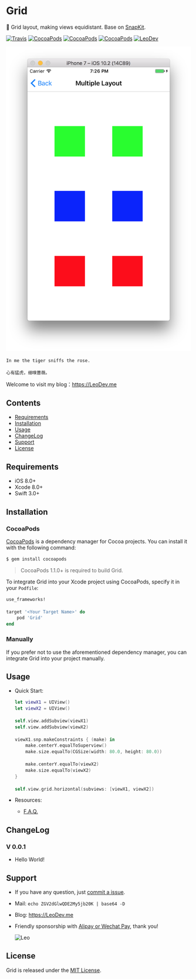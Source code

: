 # Grid

🏁 Grid layout, making views equidistant. Base on [SnapKit](https://github.com/SnapKit/SnapKit).

[![Travis](https://img.shields.io/travis/iTofu/Grid.svg?style=flat)](https://travis-ci.org/iTofu/Grid)
[![CocoaPods](https://img.shields.io/cocoapods/v/Grid.svg)](http://cocoadocs.org/docsets/Grid)
[![CocoaPods](https://img.shields.io/cocoapods/l/Grid.svg)](https://raw.githubusercontent.com/iTofu/Grid/master/LICENSE)
[![CocoaPods](https://img.shields.io/cocoapods/p/Grid.svg)](http://cocoadocs.org/docsets/Grid)
[![LeoDev](https://img.shields.io/badge/blog-LeoDev.me-brightgreen.svg)](https://LeoDev.me)

<p align="center">

<img src="https://raw.githubusercontent.com/iTofu/Grid/master/DemoImages/GirdDemo01.png" alt="Gird" title="Gird"/>

</p>

```
In me the tiger sniffs the rose.

心有猛虎，细嗅蔷薇。
```

Welcome to visit my blog：https://LeoDev.me



## Contents

* [Requirements](https://github.com/iTofu/Grid#requirements)
* [Installation](https://github.com/iTofu/Grid#installation)
* [Usage](https://github.com/iTofu/Grid#usage)
* [ChangeLog](https://github.com/iTofu/Grid#changelog)
* [Support](https://github.com/iTofu/Grid#support)
* [License](https://github.com/iTofu/Grid#license)



## Requirements

* iOS 8.0+
* Xcode 8.0+
* Swift 3.0+



## Installation

### CocoaPods

[CocoaPods](http://cocoapods.org) is a dependency manager for Cocoa projects. You can install it with the following command:

```bash
$ gem install cocoapods
```

> CocoaPods 1.1.0+ is required to build Grid.

To integrate Grid into your Xcode project using CocoaPods, specify it in your `Podfile`:

```ruby
use_frameworks!

target '<Your Target Name>' do
    pod 'Grid'
end
```

### Manually

If you prefer not to use the aforementioned dependency manager, you can integrate Grid into your project manually.



## Usage

* Quick Start:

  ```swift
  let viewX1 = UIView()
  let viewX2 = UIView()

  self.view.addSubview(viewX1)
  self.view.addSubview(viewX2)

  viewX1.snp.makeConstraints { (make) in
      make.centerY.equalToSuperview()
      make.size.equalTo(CGSize(width: 80.0, height: 80.0))
    
      make.centerY.equalTo(viewX2)
      make.size.equalTo(viewX2)
  }

  self.view.grid.horizontal(subviews: [viewX1, viewX2])
  ```

* Resources:

  * [F.A.Q.](https://github.com/iTofu/Grid/issues?q=)



## ChangeLog

### V 0.0.1

* Hello World!



## Support

* If you have any question, just [commit a issue](https://github.com/iTofu/Grid/issues/new).

* Mail: `echo ZGV2dGlwQDE2My5jb20K | base64 -D`

* Blog: https://LeoDev.me

* Friendly sponsorship with [Alipay or Wechat Pay](https://cdnqiniu.leodev.me/paid_to_leo.png), thank you!

  ![Leo](https://cdnqiniu.leodev.me/paid_to_leo.png)


## License

Grid is released under the [MIT License](https://github.com/iTofu/Grid/blob/master/LICENSE).
